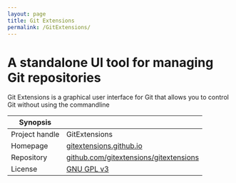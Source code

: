 ```yaml
---
layout: page
title: Git Extensions
permalink: /GitExtensions/
---
```


# A standalone UI tool for managing Git repositories

Git Extensions is a graphical user interface for Git that allows you to control Git without using the commandline

| Synopsis         |  |
|------------------|--|
| Project handle   | GitExtensions |
| Homepage         | [gitextensions.github.io](https://gitextensions.github.io/) |
| Repository       | [github.com/gitextensions/gitextensions](https://github.com/gitextensions/gitextensions) |
| License          | [GNU GPL v3](https://www.gnu.org/licenses/old-licenses/gpl-3.0.html) |
